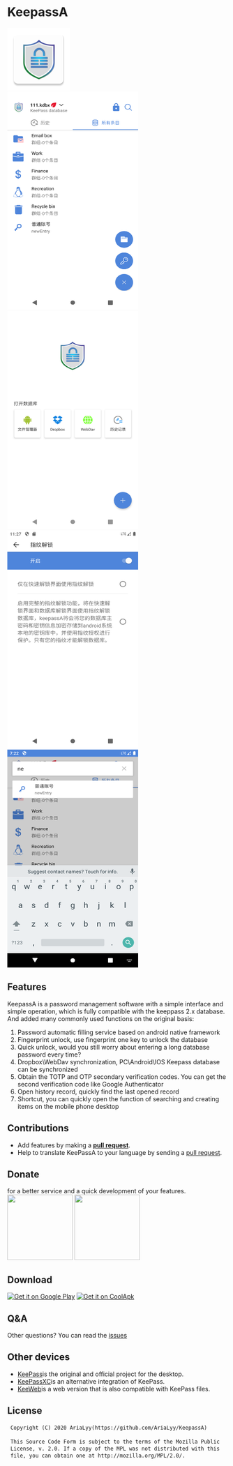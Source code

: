 # KeepassA
![KeepassA](https://github.com/AriaLyy/KeepassA/blob/master/app/src/main/res/mipmap-xxhdpi/ic_launcher.png)</br>
<img src="https://github.com/AriaLyy/KeepassA/blob/master/img/x.png" height=500, width=300>
<img src="https://github.com/AriaLyy/KeepassA/blob/master/img/device-2020-08-16-123728.png" height=500, width=300>
<img src="https://github.com/AriaLyy/KeepassA/blob/master/img/device-2020-08-18-112704.png" height=500, width=300>
<img src="https://github.com/AriaLyy/KeepassA/blob/master/img/device-2020-08-16-140111.png" height=500, width=300>


## Features
KeepassA is a password management software with a simple interface and simple operation, which is fully compatible with the keeppass 2.x database.
And added many commonly used functions on the original basis:

1. Password automatic filling service based on android native framework
2. Fingerprint unlock, use fingerprint one key to unlock the database
3. Quick unlock, would you still worry about entering a long database password every time?
4. Dropbox\WebDav synchronization, PC\Android\IOS Keepass database can be synchronized
5. Obtain the TOTP and OTP secondary verification codes. You can get the second verification code like Google Authenticator
6. Open history record, quickly find the last opened record
7. Shortcut, you can quickly open the function of searching and creating items on the mobile phone desktop

## Contributions
* Add features by making a **[pull request](https://help.github.com/articles/about-pull-requests/)**.
* Help to translate KeePassA to your language by sending a [pull request](https://help.github.com/articles/about-pull-requests/).

## Donate
for a better service and a quick development of your features.</br>
<img src="https://raw.githubusercontent.com/AriaLyy/Aria/master/img/ali_pay.png" width=150 height=150/>
<img src="https://raw.githubusercontent.com/AriaLyy/Aria/master/img/wx_pay.png" width=150 height=150/>


## Download
[<img src="https://play.google.com/intl/en_us/badges/images/generic/en_badge_web_generic.png" alt="Get it on Google Play" height="80">](https://play.google.com/store/apps/details?id=com.lyy.keepassa)
[<img src="https://static.coolapk.com/static/web/v8/img/icon.png" alt="Get it on CoolApk" height="80">](https://www.coolapk.com/apk/261010)

## Q&A
Other questions? You can read the [issues](https://github.com/AriaLyy/KeepassA/issues)

## Other devices
* [KeePass](https://keepass.info/)is the original and official project for the desktop.
* [KeePassXC](https://keepassxc.org/)is an alternative integration of KeePass.
* [KeeWeb](https://keeweb.info/)is a web version that is also compatible with KeePass files.

## License
```
 Copyright (C) 2020 AriaLyy(https://github.com/AriaLyy/KeepassA)
 
 This Source Code Form is subject to the terms of the Mozilla Public
 License, v. 2.0. If a copy of the MPL was not distributed with this
 file, you can obtain one at http://mozilla.org/MPL/2.0/.
```
